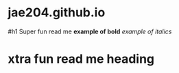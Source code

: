# jae204.github.io
#h1 Super fun read me
**example of bold**
*example of italics*

xtra fun read me heading
====== 


